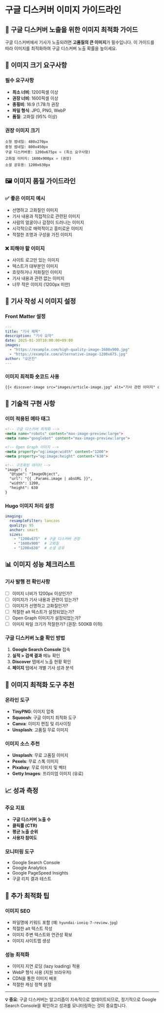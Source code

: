# 구글 디스커버 이미지 가이드라인

## 🎯 구글 디스커버 노출을 위한 이미지 최적화 가이드

구글 디스커버에서 기사가 노출되려면 **고품질의 큰 이미지**가 필수입니다. 이 가이드를 따라 이미지를 최적화하여 구글 디스커버 노출 확률을 높이세요.

## 📏 이미지 크기 요구사항

### 필수 요구사항
- **최소 너비**: 1200픽셀 이상
- **권장 너비**: 1600픽셀 이상
- **종횡비**: 16:9 (1.78:1) 권장
- **파일 형식**: JPG, PNG, WebP
- **품질**: 고화질 (95% 이상)

### 권장 이미지 크기
```
소형 썸네일: 480x270px
중형 썸네일: 800x450px
구글 디스커버용: 1200x675px ⭐ (최소 요구사항)
고화질 이미지: 1600x900px ⭐ (권장)
소셜 공유용: 1200x630px
```

## 🖼️ 이미지 품질 가이드라인

### ✅ 좋은 이미지 예시
- 선명하고 고화질인 이미지
- 기사 내용과 직접적으로 관련된 이미지
- 사람의 얼굴이나 감정이 드러나는 이미지
- 시각적으로 매력적이고 흥미로운 이미지
- 적절한 조명과 구성을 가진 이미지

### ❌ 피해야 할 이미지
- 사이트 로고만 있는 이미지
- 텍스트가 대부분인 이미지
- 흐릿하거나 저화질인 이미지
- 기사 내용과 관련 없는 이미지
- 너무 작은 이미지 (1200px 미만)

## 📝 기사 작성 시 이미지 설정

### Front Matter 설정
```yaml
---
title: "기사 제목"
description: "기사 요약"
date: 2025-01-30T10:00:00+09:00
images: 
  - "https://example.com/high-quality-image-1600x900.jpg"
  - "https://example.com/alternative-image-1200x675.jpg"
author: "오은진"
---
```

### 이미지 최적화 숏코드 사용
```markdown
{{< discover-image src="images/article-image.jpg" alt="기사 관련 이미지" caption="이미지 설명" >}}
```

## 🔧 기술적 구현 사항

### 이미 적용된 메타 태그
```html
<!-- 구글 디스커버 최적화 -->
<meta name="robots" content="max-image-preview:large">
<meta name="googlebot" content="max-image-preview:large">

<!-- Open Graph 이미지 -->
<meta property="og:image:width" content="1200">
<meta property="og:image:height" content="630">

<!-- 구조화된 데이터 -->
"image": {
  "@type": "ImageObject",
  "url": "{{ .Params.image | absURL }}",
  "width": 1200,
  "height": 630
}
```

### Hugo 이미지 처리 설정
```yaml
imaging:
  resampleFilter: lanczos
  quality: 95
  anchor: smart
  sizes:
    - "1200x675"  # 구글 디스커버 권장
    - "1600x900"  # 고화질
    - "1200x630"  # 소셜 공유
```

## 📊 이미지 성능 체크리스트

### 기사 발행 전 확인사항
- [ ] 이미지 너비가 1200px 이상인가?
- [ ] 이미지가 기사 내용과 관련이 있는가?
- [ ] 이미지가 선명하고 고화질인가?
- [ ] 적절한 alt 텍스트가 설정되었는가?
- [ ] Open Graph 이미지가 설정되었는가?
- [ ] 이미지 파일 크기가 적절한가? (권장: 500KB 이하)

### 구글 디스커버 노출 확인 방법
1. **Google Search Console** 접속
2. **실적 > 검색 결과** 메뉴 확인
3. **Discover** 탭에서 노출 현황 확인
4. **페이지** 탭에서 개별 기사 성과 분석

## 🎨 이미지 최적화 도구 추천

### 온라인 도구
- **TinyPNG**: 이미지 압축
- **Squoosh**: 구글 이미지 최적화 도구
- **Canva**: 이미지 편집 및 리사이징
- **Unsplash**: 고품질 무료 이미지

### 이미지 소스 추천
- **Unsplash**: 무료 고품질 이미지
- **Pexels**: 무료 스톡 이미지
- **Pixabay**: 무료 이미지 및 벡터
- **Getty Images**: 프리미엄 이미지 (유료)

## 📈 성과 측정

### 주요 지표
- **구글 디스커버 노출 수**
- **클릭률 (CTR)**
- **평균 노출 순위**
- **사용자 참여도**

### 모니터링 도구
- Google Search Console
- Google Analytics
- Google PageSpeed Insights
- 구글 리치 결과 테스트

## 🚀 추가 최적화 팁

### 이미지 SEO
- 파일명에 키워드 포함 (예: `hyundai-ioniq-7-review.jpg`)
- 적절한 alt 텍스트 작성
- 이미지 주변 텍스트와 연관성 확보
- 이미지 사이트맵 생성

### 성능 최적화
- 이미지 지연 로딩 (lazy loading) 적용
- WebP 형식 사용 (지원 브라우저)
- CDN을 통한 이미지 배포
- 적절한 캐싱 정책 설정

---

**💡 중요**: 구글 디스커버는 알고리즘이 지속적으로 업데이트되므로, 정기적으로 Google Search Console을 확인하고 성과를 모니터링하는 것이 중요합니다. 